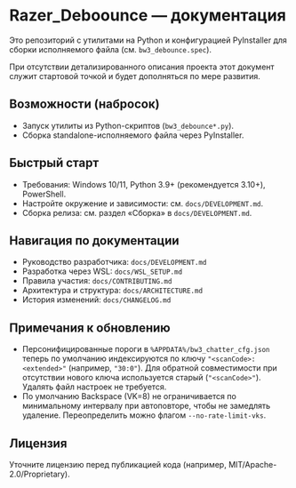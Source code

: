 # Razer_Deboounce — документация

Это репозиторий с утилитами на Python и конфигурацией PyInstaller для сборки исполняемого файла (см. `bw3_debounce.spec`).

При отсутствии детализированного описания проекта этот документ служит стартовой точкой и будет дополняться по мере развития.

## Возможности (набросок)
- Запуск утилиты из Python-скриптов (`bw3_debounce*.py`).
- Сборка standalone-исполняемого файла через PyInstaller.

## Быстрый старт
- Требования: Windows 10/11, Python 3.9+ (рекомендуется 3.10+), PowerShell.
- Настройте окружение и зависимости: см. `docs/DEVELOPMENT.md`.
- Сборка релиза: см. раздел «Сборка» в `docs/DEVELOPMENT.md`.

## Навигация по документации
- Руководство разработчика: `docs/DEVELOPMENT.md`
- Разработка через WSL: `docs/WSL_SETUP.md`
- Правила участия: `docs/CONTRIBUTING.md`
- Архитектура и структура: `docs/ARCHITECTURE.md`
- История изменений: `docs/CHANGELOG.md`

## Примечания к обновлению
- Персонифицированные пороги в `%APPDATA%/bw3_chatter_cfg.json` теперь по умолчанию индексируются по ключу `"<scanCode>:<extended>"` (например, `"30:0"`).
  Для обратной совместимости при отсутствии нового ключа используется старый (`"<scanCode>"`). Удалять файл настроек не требуется.
- По умолчанию Backspace (VK=8) не ограничивается по минимальному интервалу при автоповторе, чтобы не замедлять удаление. Переопределить можно флагом `--no-rate-limit-vks`.

## Лицензия
Уточните лицензию перед публикацией кода (например, MIT/Apache-2.0/Proprietary).
